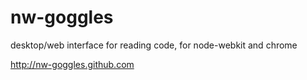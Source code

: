 nw-goggles
==========

desktop/web interface for reading code, for node-webkit and chrome

http://nw-goggles.github.com
